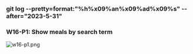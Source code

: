 ### git log --pretty=format:"%h%x09%an%x09%ad%x09%s" --after="2023-5-31"

### W16-P1: Show meals by search term
 
![w16-p1.png](https://casmvaldsmrrajnyisdj.supabase.co/storage/v1/object/public/demo-64/md_1N_img/w16-p1.png)

```

```